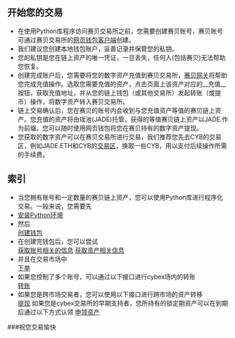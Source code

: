 ## 开始您的交易
* 在使用Python库程序访问赛贝交易所之前，您需要创建赛贝账号，赛贝账号可通过赛贝交易所的[网页钱包客户端](https://dex.cybex.io)创建。  
* 我们建议您创建本地钱包账户，妥善记录并保管您的私钥。  
* 您的私钥是您在链上资产的唯一凭证，一旦丢失，任何人(包括赛贝)无法帮助您恢复。  
* 创建完成账户后，您需要将您的数字资产充值到赛贝交易所，[赛贝网关](https://dex.cybex.io/gateway)将帮助您完成充值操作。选取您需要充值的资产，点击页面上该资产对应的__充值__按钮，获取充值地址，并从您的链上钱包（或其他交易所）发起转账（或提币）操作，将数字资产转入赛贝交易所。
* 链上交易确认后，您在赛贝的账号内会收到与您充值资产等值的赛贝链上资产。您充值的资产将由瑶池(JADE)托管，获得的等值赛贝链上资产以JADE.作为前缀。您可以随时使用网页钱包将您在赛贝持有的数字资产提现。
* 您获取的数字资产可以在赛贝交易所进行交易，我们推荐您先去CYB的交易区，例如JADE.ETH和CYB的[交易区](https://dex.cybex.io/market/CYB_JADE.ETH)，换取一些CYB，用以支付后续操作所需的手续费。

## 索引
*  当您拥有账号和一定数量的赛贝链上资产，您可以使用Python库进行程序化交易。一般来说，您需要先
* [安装Python环境](https://github.com/NebulaCybexDEX/cybex-node-doc/blob/master/transaction/python/installation.md)
* 然后  
[创建钱包](https://github.com/NebulaCybexDEX/cybex-node-doc/blob/master/transaction/python/wallet.md)
* 在创建完钱包后，您可以尝试  
[获取账号相关的信息](https://github.com/NebulaCybexDEX/cybex-node-doc/blob/master/transaction/python/account.md)
[获取资产相关信息](https://github.com/NebulaCybexDEX/cybex-node-doc/blob/master/transaction/python/asset.md)
* 并且在交易市场中  
[下单](https://github.com/NebulaCybexDEX/cybex-node-doc/blob/master/transaction/python/order.md)
* 如果您控制了多个账号，可以通过以下接口进行cybex场内的转账  
[转账](https://github.com/NebulaCybexDEX/cybex-node-doc/blob/master/transaction/python/transfer.md)
* 如果您是跨市场交易者，您可以使用以下接口进行跨市场的资产转移  
[提现](https://github.com/NebulaCybexDEX/cybex-node-doc/blob/master/transaction/python/withdraw.md)
如果您是cybex交易所的早期支持者，您所持有的锁定期资产可以在到期后通过以下方式认领
[申领资产](https://github.com/NebulaCybexDEX/cybex-node-doc/blob/master/transaction/python/balance.md)

###祝您交易愉快
